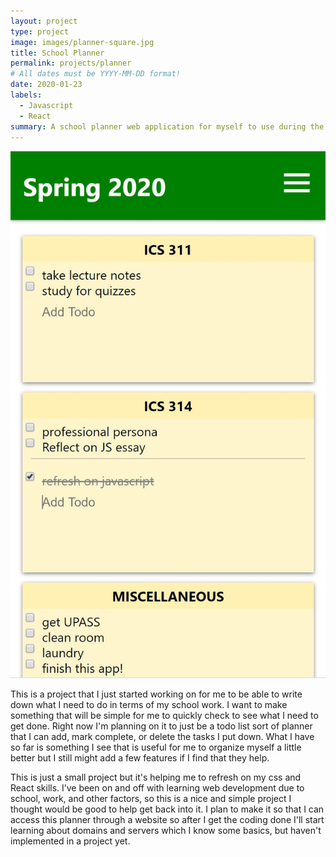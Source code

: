 ```yaml
---
layout: project
type: project
image: images/planner-square.jpg
title: School Planner
permalink: projects/planner
# All dates must be YYYY-MM-DD format!
date: 2020-01-23
labels:
  - Javascript
  - React
summary: A school planner web application for myself to use during the school semesters.
---
```


<img class="ui medium right floated rounded image" src="../images/fullscreenplanner.jpg">

This is a project that I just started working on for me to be able to write down what I need to do in terms of my school work. I want to make something that will be simple for me to quickly check to see what I need to get done. Right now I'm planning on it to just be a todo list sort of planner that I can add, mark complete, or delete the tasks I put down. What I have so far is something I see that is useful for me to organize myself a little better but I still might add a few features if I find that they help.

This is just a small project but it's helping me to refresh on my css and React skills. I’ve been on and off with learning web development due to school, work, and other factors, so this is a nice and simple project I thought would be good to help get back into it. I plan to make it so that I can access this planner through a website so after I get the coding done I'll start learning about domains and servers which I know some basics, but haven't implemented in a project yet.

